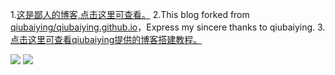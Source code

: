1.[这是鄙人的博客,点击这里可查看。](http://Xrzser.top)
2.This blog forked from [qiubaiying/qiubaiying.github.io](https://github.com/qiubaiying/qiubaiying.github.io)，Express my sincere thanks to qiubaiying.
3.[点击这里可查看qiubaiying提供的博客搭建教程。](https://qiubaiying.github.io/2017/02/06/%E5%BF%AB%E9%80%9F%E6%90%AD%E5%BB%BA%E4%B8%AA%E4%BA%BA%E5%8D%9A%E5%AE%A2/)


[![](https://img.shields.io/github/stars/Xrzser/Xrzser.github.io.svg?style=social&label=Star)](https://github.com/Xrzser/Xrzser.github.io)
[![](https://img.shields.io/github/forks/Xrzser/Xrzser.github.io.svg?style=social&label=Fork)](https://github.com/Xrzser/Xrzser.github.io)

